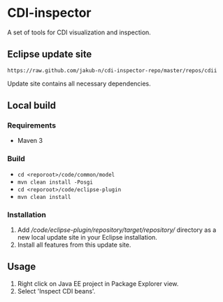 CDI-inspector
=============

A set of tools for CDI visualization and inspection.

## Eclipse update site

`https://raw.github.com/jakub-n/cdi-inspector-repo/master/repos/cdii`

Update site contains all necessary dependencies.

## Local build

### Requirements

* Maven 3

### Build

* `cd <reporoot>/code/common/model`
* `mvn clean install -Posgi`
* `cd <reporoot>/code/eclipse-plugin`
* `mvn clean install`

### Installation

1. Add *<reporoot>/code/eclipse-plugin/repository/target/repository/* directory as a new local update site in your Eclipse installation.
2. Install all features from this update site.

## Usage

1. Right click on Java EE project in Package Explorer view.
2. Select 'Inspect CDI beans'.

